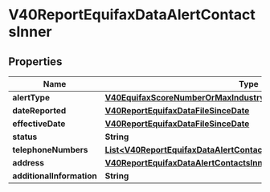 

# V40ReportEquifaxDataAlertContactsInner


## Properties

| Name | Type | Description | Notes |
|------------ | ------------- | ------------- | -------------|
|**alertType** | [**V40EquifaxScoreNumberOrMaxIndustryCode**](V40EquifaxScoreNumberOrMaxIndustryCode.md) |  |  [optional] |
|**dateReported** | [**V40ReportEquifaxDataFileSinceDate**](V40ReportEquifaxDataFileSinceDate.md) |  |  [optional] |
|**effectiveDate** | [**V40ReportEquifaxDataFileSinceDate**](V40ReportEquifaxDataFileSinceDate.md) |  |  [optional] |
|**status** | **String** |  |  [optional] |
|**telephoneNumbers** | [**List&lt;V40ReportEquifaxDataAlertContactsInnerTelephoneNumbersInner&gt;**](V40ReportEquifaxDataAlertContactsInnerTelephoneNumbersInner.md) |  |  [optional] |
|**address** | [**V40ReportEquifaxDataAlertContactsInnerAddress**](V40ReportEquifaxDataAlertContactsInnerAddress.md) |  |  [optional] |
|**additionalInformation** | **String** |  |  [optional] |




